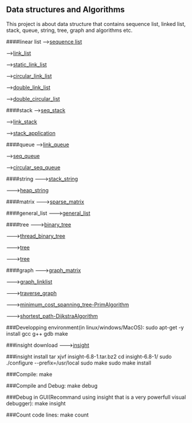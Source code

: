 Data structures and Algorithms
------------------------------

This project is about data structure that contains sequence list, linked list, stack, queue, string, tree, graph and algorithms etc.

####linear list
-->[sequence list](https://github.com/qomolangmaice/data.structures.algorithms/tree/master/linear_list/seq_list)

-->[link_list](https://github.com/qomolangmaice/data.structures.algorithms/tree/master/linear_list/link_list)

-->[static_link_list](https://github.com/qomolangmaice/data.structures.algorithms/tree/master/linear_list/static_link_list)

-->[circular_link_list](https://github.com/qomolangmaice/data.structures.algorithms/tree/master/linear_list/circular_link_list)

-->[double_link_list](https://github.com/qomolangmaice/data.structures.algorithms/tree/master/linear_list/double_link_list)

-->[double_circular_list](https://github.com/qomolangmaice/data.structures.algorithms/tree/master/linear_list/double_circular_list)

####stack
-->[seq_stack](https://github.com/qomolangmaice/data.structures.algorithms/tree/master/stack/seq_stack)

-->[link_stack](https://github.com/qomolangmaice/data.structures.algorithms/tree/master/stack/link_stack)

-->[stack_application](https://github.com/qomolangmaice/data.structures.algorithms/tree/master/stack/stack_application)

####queue
-->[link_queue](https://github.com/qomolangmaice/data.structures.algorithms/tree/master/queue/link_queue)

-->[seq_queue](https://github.com/qomolangmaice/data.structures.algorithms/tree/master/queue/seq_queue)

-->[circular_seq_queue](https://github.com/qomolangmaice/data.structures.algorithms/tree/master/queue/circular_seq_queue)

####string
--->[stack_string](https://github.com/qomolangmaice/data.structures.algorithms/tree/master/string/stack_string)

--->[heap_string](https://github.com/qomolangmaice/data.structures.algorithms/tree/master/string/heap_string)

####matrix
--->[sparse_matrix](https://github.com/qomolangmaice/data.structures.algorithms/tree/master/matrix/sparse_matrix)

####general_list
--->[general_list](https://github.com/qomolangmaice/data.structures.algorithms/tree/master/general_list)

####tree
--->[binary_tree](https://github.com/qomolangmaice/data.structures.algorithms/tree/master/tree/binary_tree)

--->[thread_binary_tree](https://github.com/qomolangmaice/data.structures.algorithms/tree/master/tree/thread_binary_tree)

--->[tree](https://github.com/qomolangmaice/data.structures.algorithms/tree/master/tree/tree)

--->[tree](https://github.com/qomolangmaice/data.structures.algorithms/tree/master/tree/tree)

####graph
--->[graph_matrix](https://github.com/qomolangmaice/data.structures.algorithms/tree/master/graph/graph_matrix)

--->[graph_linklist](https://github.com/qomolangmaice/data.structures.algorithms/tree/master/graph/graph_linklist)

--->[traverse_graph](https://github.com/qomolangmaice/data.structures.algorithms/tree/master/graph/traverse_graph)

--->[minimum_cost_spanning_tree-PrimAlgorithm](https://github.com/qomolangmaice/data.structures.algorithms/tree/master/graph/minimum_cost_spanning_tree-PrimAlgorithm)

--->[shortest_path-DijkstraAlgorithm](https://github.com/qomolangmaice/data.structures.algorithms/tree/master/graph/shortest_path-DijkstraAlgorithm)

###Developping environment(in linux/windows/MacOS): 
	sudo apt-get -y install gcc g++ gdb make 

###insight download
--->[insight](https://www.sourceware.org/insight/downloads.php)

###insight install
	tar xjvf insight-6.8-1.tar.bz2
	cd insight-6.8-1/
 	sudo ./configure --prefix=/usr/local 
	sudo make 
	sudo make install

###Compile:
	make

###Compile and Debug:
	make debug

###Debug in GUI(Recommand using insight that is a very powerfull visual debugger):
	make insight

###Count code lines:
	make count



